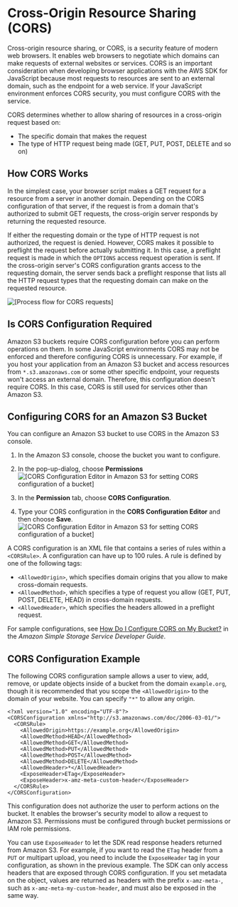 # Cross\-Origin Resource Sharing \(CORS\)<a name="cors"></a>

Cross\-origin resource sharing, or CORS, is a security feature of modern web browsers\. It enables web browsers to negotiate which domains can make requests of external websites or services\. CORS is an important consideration when developing browser applications with the AWS SDK for JavaScript because most requests to resources are sent to an external domain, such as the endpoint for a web service\. If your JavaScript environment enforces CORS security, you must configure CORS with the service\.

CORS determines whether to allow sharing of resources in a cross\-origin request based on:
+ The specific domain that makes the request 
+ The type of HTTP request being made \(GET, PUT, POST, DELETE and so on\)

## How CORS Works<a name="how-cors-works"></a>

In the simplest case, your browser script makes a GET request for a resource from a server in another domain\. Depending on the CORS configuration of that server, if the request is from a domain that's authorized to submit GET requests, the cross\-origin server responds by returning the requested resource\.

If either the requesting domain or the type of HTTP request is not authorized, the request is denied\. However, CORS makes it possible to preflight the request before actually submitting it\. In this case, a preflight request is made in which the `OPTIONS` access request operation is sent\. If the cross\-origin server's CORS configuration grants access to the requesting domain, the server sends back a preflight response that lists all the HTTP request types that the requesting domain can make on the requested resource\.

![\[Process flow for CORS requests\]](http://docs.aws.amazon.com/sdk-for-javascript/v2/developer-guide/images/cors-overview.png)

## Is CORS Configuration Required<a name="the-need-for-cors-configuration"></a>

Amazon S3 buckets require CORS configuration before you can perform operations on them\. In some JavaScript environments CORS may not be enforced and therefore configuring CORS is unnecessary\. For example, if you host your application from an Amazon S3 bucket and access resources from `*.s3.amazonaws.com` or some other specific endpoint, your requests won't access an external domain\. Therefore, this configuration doesn't require CORS\. In this case, CORS is still used for services other than Amazon S3\.

## Configuring CORS for an Amazon S3 Bucket<a name="configuring-cors-s3-bucket"></a>

You can configure an Amazon S3 bucket to use CORS in the Amazon S3 console\.

1. In the Amazon S3 console, choose the bucket you want to configure\.

1. In the pop\-up\-dialog, choose **Permissions**  
![\[CORS Configuration Editor in Amazon S3 for setting CORS configuration of a bucket\]](http://docs.aws.amazon.com/sdk-for-javascript/v2/developer-guide/images/s3-bucket-dialog.png)

1. In the **Permission** tab, choose **CORS Configuration**\.

1. Type your CORS configuration in the **CORS Configuration Editor** and then choose **Save**\.  
![\[CORS Configuration Editor in Amazon S3 for setting CORS configuration of a bucket\]](http://docs.aws.amazon.com/sdk-for-javascript/v2/developer-guide/images/s3-cors-config.png)

A CORS configuration is an XML file that contains a series of rules within a `<CORSRule>`\. A configuration can have up to 100 rules\. A rule is defined by one of the following tags:
+ `<AllowedOrigin>`, which specifies domain origins that you allow to make cross\-domain requests\.
+ `<AllowedMethod>`, which specifies a type of request you allow \(GET, PUT, POST, DELETE, HEAD\) in cross\-domain requests\.
+ `<AllowedHeader>`, which specifies the headers allowed in a preflight request\.

For sample configurations, see [How Do I Configure CORS on My Bucket?](https://docs.aws.amazon.com/AmazonS3/latest/dev/cors.html#how-do-i-enable-cors) in the *Amazon Simple Storage Service Developer Guide*\.

## CORS Configuration Example<a name="cors-configuration-example"></a>

The following CORS configuration sample allows a user to view, add, remove, or update objects inside of a bucket from the domain `example.org`, though it is recommended that you scope the `<AllowedOrigin>` to the domain of your website\. You can specify `"*"` to allow any origin\.

```
<?xml version="1.0" encoding="UTF-8"?>
<CORSConfiguration xmlns="http://s3.amazonaws.com/doc/2006-03-01/">
  <CORSRule>
    <AllowedOrigin>https://example.org</AllowedOrigin>
    <AllowedMethod>HEAD</AllowedMethod>
    <AllowedMethod>GET</AllowedMethod>
    <AllowedMethod>PUT</AllowedMethod>
    <AllowedMethod>POST</AllowedMethod>
    <AllowedMethod>DELETE</AllowedMethod>
    <AllowedHeader>*</AllowedHeader>
    <ExposeHeader>ETag</ExposeHeader>
    <ExposeHeader>x-amz-meta-custom-header</ExposeHeader>
  </CORSRule>
</CORSConfiguration>
```

This configuration does not authorize the user to perform actions on the bucket\. It enables the browser's security model to allow a request to Amazon S3\. Permissions must be configured through bucket permissions or IAM role permissions\.

You can use `ExposeHeader` to let the SDK read response headers returned from Amazon S3\. For example, if you want to read the `ETag` header from a `PUT` or multipart upload, you need to include the `ExposeHeader` tag in your configuration, as shown in the previous example\. The SDK can only access headers that are exposed through CORS configuration\. If you set metadata on the object, values are returned as headers with the prefix `x-amz-meta-`, such as `x-amz-meta-my-custom-header`, and must also be exposed in the same way\.